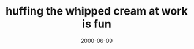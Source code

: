 ---
layout: base.njk
title : 'huffing the whipped cream at work is fun' 
view_title : 'None' 
year : '2000' 
date : '2000-06-09' 
img_file : '/drawing/huffing.png' 
html_file : 'huffing' 
next_html : 'ajinte.html' 
year_order : '392' 
permalink : "title/{{html_file}}.html"
---